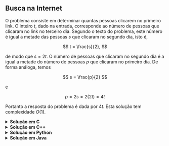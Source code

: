 ## Busca na Internet

O problema consiste em determinar quantas pessoas clicarem no primeiro link. O inteiro $t$, dado na entrada, corresponde ao número de pessoas
que clicaram no link no terceiro dia. Segundo o texto do problema, este número é igual a metade das pessoas $s$ que clicaram no segundo dia,
isto é,

$$
t = \frac{s}{2},
$$

de modo que $s = 2t$. O número de pessoas que clicaram no segundo dia é a igual a metade do número de pessoas $p$ que clicaram no primeiro dia.
De forma análoga, temos

$$
s = \frac{p}{2}
$$

e

$$
p = 2s = 2(2t) = 4t
$$

Portanto a resposta do problema é dada por $4t$. Esta solução tem complexidade $O(1)$.

<details>
    <summary><b>Solução em C</b></summary>

```c
#include <stdio.h>

int main()
{
    int t;
    scanf("%d", &t);

    printf("%d\n", t << 2);

    return 0;
}
```
</details>


<details>
    <summary><b>Solução em C++</b></summary>

```cpp
#include <bits/stdc++.h>

using namespace std;

int main()
{
    int t;
    cin >> t;

    cout << 4*t << '\n';

    return 0;
}
```
</details>


<details>
    <summary><b>Solução em Python</b></summary>

```Python
t = int(input())
print(4*t)
```
</details>


<details>
    <summary><b>Solução em Java</b></summary>

```java
import java.util.Scanner;

public class Main {
    public static void main(String[] args) {
        Scanner scanner = new Scanner(System.in);

        int t = scanner.nextInt();

        System.out.println(4*t);
    }
}
```
</details>
